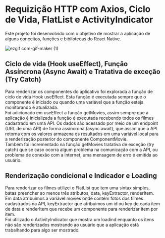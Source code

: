 # Requizição HTTP com Axios, Ciclo de Vida, FlatList e ActivityIndicator
<p>
Este projeto foi desenvolvido com o objetivo de mostrar a aplicação de alguns conceitos, funções e bibliotecas do React Native.
</p>

![ezgif com-gif-maker (1)](https://user-images.githubusercontent.com/48818414/152078079-9a84be32-c36c-4f24-adf7-3ea2fc20c010.gif)

## Ciclo de vida (Hook useEffect), Função Assíncrona (Async Await) e Tratativa de exceção (Try Catch)
<p>
Para renderizar os componentes do aplicativo foi explorada a função de ciclo de vida Hook useEffect. Esta função é executada sempre que o componente é iniciado ou quando uma variável que a função esteja monitorando é atualizada.
<br/>
Foi adicionado em useEffect a função getMovies, assim sempre que a aplicação é inicializada a função é executada recebendo todos os filmes cadastrado em uma API.
Os dados são acessado por meio de um endpoint (URL de uma API) de forma assíncrona (async await), que assim que a API retorna com os valores armazena os resultados em uma variável local para a renderização posterior do componente ComponentMovie.
<br/>
Também foi incrementado na função getMovies tratativa de exceção (try catch) que se caso ocorra algum problema na comunicação com a API, ou problema de conexão com a internet, uma mensagem de erro é emitida ao usuário.
</p>
 
## Renderização condicional e Indicador e Loading
<p>
Para renderizar os filmes utilizei o FlatList que tem uma sintax simples, batas preencher ao menos três atributos, data, keyExtractor, renderItem. Em data atribuímos a variável movies onde contém fotos dos filmes cadastrados na API, keyExtractor que atribuimos um id ou key de cada item de data e renderItem que recebe um componente para renderizar item por item.
<br/>
Foi utilizado o ActivityIndicator que mostra um loadind enquanto os itens não são renderizados mostrando ao usuário que a aplicação está trabalhando para algo ser mostrado.
</p>
